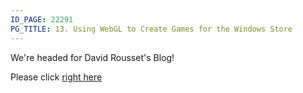 ```yaml
---
ID_PAGE: 22291
PG_TITLE: 13. Using WebGL to Create Games for the Windows Store
---
```

We're headed for David Rousset's Blog!

Please click [right here](http://blogs.msdn.com/b/davrous/archive/2013/11/19/using-webgl-to-create-games-for-the-windows-store.aspx)
